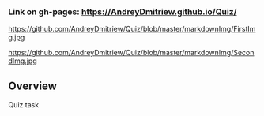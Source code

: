  ### Link on gh-pages: https://AndreyDmitriew.github.io/Quiz/
 
 https://github.com/AndreyDmitriew/Quiz/blob/master/markdownImg/FirstImg.jpg
 
 https://github.com/AndreyDmitriew/Quiz/blob/master/markdownImg/SecondImg.jpg
 
 
 
 
 
 
 
 ## Overview
 
 Quiz task

